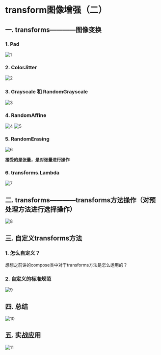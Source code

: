 # transform图像增强（二）
## 一. transforms————图像变换
### 1. Pad

![1](ai-self-learning-main/从python开始的ai学习/深度学习%20pytorch/8.%20transform图像增强与自定义数据预处理方法/pcs/1.png "1")

### 2. ColorJitter

![2](ai-self-learning-main/从python开始的ai学习/深度学习%20pytorch/8.%20transform图像增强与自定义数据预处理方法/pcs/2.png "2")

### 3. Grayscale 和 RandomGrayscale

![3](ai-self-learning-main/从python开始的ai学习/深度学习%20pytorch/8.%20transform图像增强与自定义数据预处理方法/pcs/3.png "3")

### 4. RandomAffine

![4](ai-self-learning-main/从python开始的ai学习/深度学习%20pytorch/8.%20transform图像增强与自定义数据预处理方法/pcs/4.png "4")
![5](ai-self-learning-main/从python开始的ai学习/深度学习%20pytorch/8.%20transform图像增强与自定义数据预处理方法/pcs/5.png "5")

### 5. RandomErasing

![6](ai-self-learning-main/从python开始的ai学习/深度学习%20pytorch/8.%20transform图像增强与自定义数据预处理方法/pcs/6.png "6")

**接受的是张量，是对张量进行操作**

### 6. transforms.Lambda

![7](ai-self-learning-main/从python开始的ai学习/深度学习%20pytorch/8.%20transform图像增强与自定义数据预处理方法/pcs/7.png "7")

## 二. transforms————transforms方法操作（对预处理方法进行选择操作）

![8](ai-self-learning-main/从python开始的ai学习/深度学习%20pytorch/8.%20transform图像增强与自定义数据预处理方法/pcs/8.png "8")

## 三. 自定义transforms方法
### 1. 怎么自定义？

想想之前讲的compose类中对于transforms方法是怎么运用的？

### 2. 自定义的标准规范

![9](ai-self-learning-main/从python开始的ai学习/深度学习%20pytorch/8.%20transform图像增强与自定义数据预处理方法/pcs/9.png "9")

## 四. 总结

![10](ai-self-learning-main/从python开始的ai学习/深度学习%20pytorch/8.%20transform图像增强与自定义数据预处理方法/pcs/10.png "10")

## 五. 实战应用

![11](ai-self-learning-main/从python开始的ai学习/深度学习%20pytorch/8.%20transform图像增强与自定义数据预处理方法/pcs/11.png "11")
